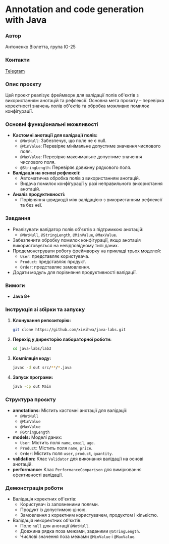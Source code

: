 # Annotation and code generation with Java

### Автор
Антоненко Віолетта, група ІО-25

### Контакти
[Telegram](https://t.me/xivihwa)

### Опис проєкту
Цей проєкт реалізує фреймворк для валідації полів об'єктів з використанням анотацій та рефлексії. Основна мета проєкту – перевірка коректності значень полів об'єктів та обробка можливих помилок конфігурації.

### Основні функціональні можливості
- **Кастомні анотації для валідації полів:**
    - `@NotNull`: Забезпечує, що поле не є null.
    - `@MinValue`: Перевіряє мінімальне допустиме значення числового поля.
    - `@MaxValue`: Перевіряє максимальне допустиме значення числового поля.
    - `@StringLength`: Перевіряє довжину рядкового поля.
- **Валідація на основі рефлексії:**
    - Автоматична обробка полів з використанням анотацій.
    - Видача помилок конфігурації у разі неправильного використання анотацій.
- **Аналіз продуктивності:**
    - Порівняння швидкодії між валідацією з використанням рефлексії та без неї.

### Завдання
- Реалізувати валідатор полів об'єктів з підтримкою анотацій:
    - `@NotNull`, `@StringLength`, `@MinValue`, `@MaxValue`.
- Забезпечити обробку помилок конфігурації, якщо анотація використовується на невідповідному типі даних.
- Продемонструвати роботу фреймворку на прикладі трьох моделей:
    - `User`: представляє користувача.
    - `Product`: представляє продукт.
    - `Order`: представляє замовлення.
- Додати модуль для порівняння продуктивності валідації.

### Вимоги
- **Java 8+**

### Інструкція зі збірки та запуску

1. **Клонування репозиторію:**
   ```bash
   git clone https://github.com/xivihwa/java-labs.git
   ```
2. **Перехід у директорію лабораторної роботи:**
   ```bash
   cd java-labs/lab3
   ```
3. **Компіляція коду:**
   ```bash
   javac -d out src/**/*.java
   ```
4. **Запуск програми:**
   ```bash
   java -cp out Main
   ```

### Структура проєкту
- **annotations:** Містить кастомні анотації для валідації:
    - `@NotNull`
    - `@MinValue`
    - `@MaxValue`
    - `@StringLength`
- **models:** Моделі даних:
    - `User`: Містить поля `name`, `email`, `age`.
    - `Product`: Містить поля `name`, `price`.
    - `Order`: Містить поля `user`, `product`, `quantity`.
- **validation:** Клас `Validator` для виконання валідації на основі анотацій.
- **performance:** Клас `PerformanceComparison` для вимірювання ефективності валідації.

### Демонстрація роботи
- Валідація коректних об'єктів:
    - Користувач із заповненими полями.
    - Продукт із допустимою ціною.
    - Замовлення з коректним користувачем, продуктом і кількістю.
- Валідація некоректних об'єктів:
    - Поле `null` для анотації `@NotNull`.
    - Довжина рядка поза межами, заданими `@StringLength`.
    - Числові значення поза межами `@MinValue` і `@MaxValue`.
